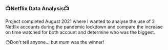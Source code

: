 ### 📺Netflix Data Analysis📺

Project completed August 2021 where I wanted to analyse the use of 2 Netflix accounts during the pandemic lockdown and compare the increase on time watched for both account and determine who was the biggest.

😶Don't tell anyone... but mum was the winner!

